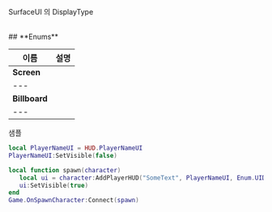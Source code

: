 
SurfaceUI 의 DisplayType 
<br>
## **Enums**

 **이름** | **설명** |
 --- | --- |
| **Screen** |
| --- |
| **Billboard** |
| --- |

샘플 

```lua
local PlayerNameUI = HUD.PlayerNameUI
PlayerNameUI:SetVisible(false)

local function spawn(character)
   local ui = character:AddPlayerHUD("SomeText", PlayerNameUI, Enum.UIDisplayType.Screen) --캐릭터에 HUD를 추가하고 이름으로 등록해요.
   ui:SetVisible(true)
end
Game.OnSpawnCharacter:Connect(spawn)
```
